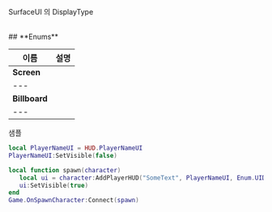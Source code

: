 
SurfaceUI 의 DisplayType 
<br>
## **Enums**

 **이름** | **설명** |
 --- | --- |
| **Screen** |
| --- |
| **Billboard** |
| --- |

샘플 

```lua
local PlayerNameUI = HUD.PlayerNameUI
PlayerNameUI:SetVisible(false)

local function spawn(character)
   local ui = character:AddPlayerHUD("SomeText", PlayerNameUI, Enum.UIDisplayType.Screen) --캐릭터에 HUD를 추가하고 이름으로 등록해요.
   ui:SetVisible(true)
end
Game.OnSpawnCharacter:Connect(spawn)
```
